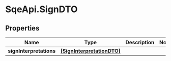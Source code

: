 # SqeApi.SignDTO

## Properties

Name | Type | Description | Notes
------------ | ------------- | ------------- | -------------
**signInterpretations** | [**[SignInterpretationDTO]**](SignInterpretationDTO.md) |  | 


